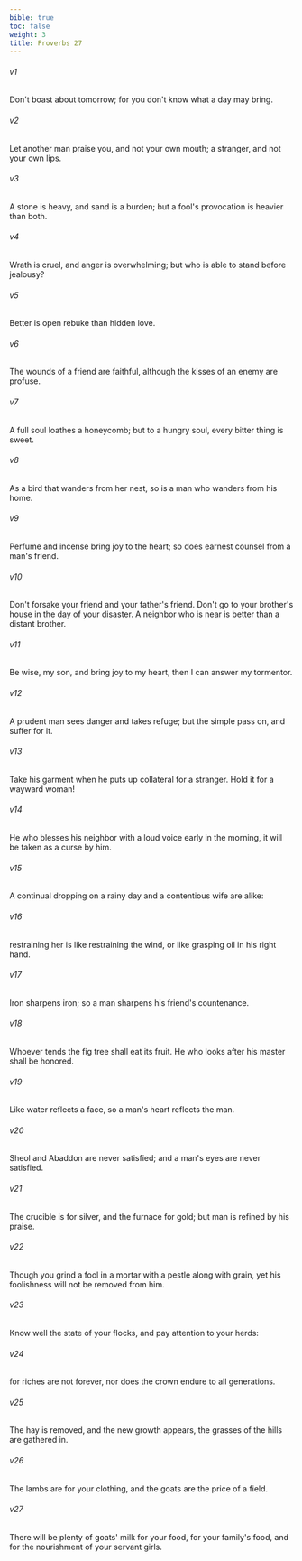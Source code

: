 ```yaml
---
bible: true
toc: false
weight: 3
title: Proverbs 27
---
```




###### v1 
Don't boast about tomorrow; for you don't know what a day may bring. 

###### v2 
Let another man praise you, and not your own mouth; a stranger, and not your own lips. 

###### v3 
A stone is heavy, and sand is a burden; but a fool's provocation is heavier than both. 

###### v4 
Wrath is cruel, and anger is overwhelming; but who is able to stand before jealousy? 

###### v5 
Better is open rebuke than hidden love. 

###### v6 
The wounds of a friend are faithful, although the kisses of an enemy are profuse. 

###### v7 
A full soul loathes a honeycomb; but to a hungry soul, every bitter thing is sweet. 

###### v8 
As a bird that wanders from her nest, so is a man who wanders from his home. 

###### v9 
Perfume and incense bring joy to the heart; so does earnest counsel from a man's friend. 

###### v10 
Don't forsake your friend and your father's friend. Don't go to your brother's house in the day of your disaster. A neighbor who is near is better than a distant brother. 

###### v11 
Be wise, my son, and bring joy to my heart, then I can answer my tormentor. 

###### v12 
A prudent man sees danger and takes refuge; but the simple pass on, and suffer for it. 

###### v13 
Take his garment when he puts up collateral for a stranger. Hold it for a wayward woman! 

###### v14 
He who blesses his neighbor with a loud voice early in the morning, it will be taken as a curse by him. 

###### v15 
A continual dropping on a rainy day and a contentious wife are alike: 

###### v16 
restraining her is like restraining the wind, or like grasping oil in his right hand. 

###### v17 
Iron sharpens iron; so a man sharpens his friend's countenance. 

###### v18 
Whoever tends the fig tree shall eat its fruit. He who looks after his master shall be honored. 

###### v19 
Like water reflects a face, so a man's heart reflects the man. 

###### v20 
Sheol and Abaddon are never satisfied; and a man's eyes are never satisfied. 

###### v21 
The crucible is for silver, and the furnace for gold; but man is refined by his praise. 

###### v22 
Though you grind a fool in a mortar with a pestle along with grain, yet his foolishness will not be removed from him. 

###### v23 
Know well the state of your flocks, and pay attention to your herds: 

###### v24 
for riches are not forever, nor does the crown endure to all generations. 

###### v25 
The hay is removed, and the new growth appears, the grasses of the hills are gathered in. 

###### v26 
The lambs are for your clothing, and the goats are the price of a field. 

###### v27 
There will be plenty of goats' milk for your food, for your family's food, and for the nourishment of your servant girls.
